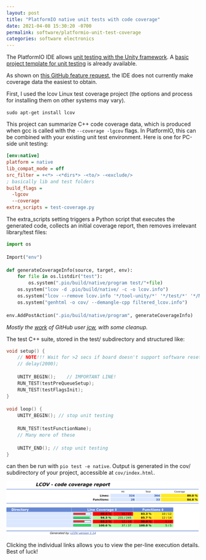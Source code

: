 ```yaml
---
layout: post
title: "PlatformIO native unit tests with code coverage"
date: 2021-04-08 15:30:20 -0700
permalink: software/platformio-unit-test-coverage
categories: software electronics
---
```


The PlatformIO IDE allows [unit testing with the Unity framework](https://docs.platformio.org/en/latest/plus/unit-testing.html). A [basic project template for unit testing](https://github.com/thingforward/unit-testing-with-platformio) is already available.

As shown on [this GitHub feature request](https://github.com/platformio/platformio-core/issues/882), the IDE does not currently make coverage data the easiest to obtain.

First, I used the lcov Linux test coverage project (the options and process for installing them on other systems may vary).

`sudo apt-get install lcov`

This project can summarize C++ code coverage data, which is produced when gcc is called with the `--coverage -lgcov` flags. In PlatformIO, this can be combined with your existing unit test environment. Here is one for PC-side unit testing:

```ini
[env:native]
platform = native
lib_compat_mode = off
src_filter = +<*> -<*dirs*> -<to/> -<exclude/>
; basically lib and test folders
build_flags =
  -lgcov
  --coverage
extra_scripts = test-coverage.py
```

The extra_scripts setting triggers a Python script that executes the generated code, collects an initial coverage report, then removes irrelevant library/test files:

```python
import os

Import("env")

def generateCoverageInfo(source, target, env):
    for file in os.listdir("test"):
        os.system(".pio/build/native/program test/"+file)
    os.system("lcov -d .pio/build/native/ -c -o lcov.info")
    os.system("lcov --remove lcov.info '*/tool-unity/*' '*/test/*' '*/MockArduino/*' -o filtered_lcov.info")
    os.system("genhtml -o cov/ --demangle-cpp filtered_lcov.info")

env.AddPostAction(".pio/build/native/program", generateCoverageInfo)
```
*Mostly the [work](https://github.com/platformio/platformio-core/issues/882#issuecomment-682558855) of GitHub user [jcw](https://github.com/jcw), with some cleanup.*

The test C++ suite, stored in the test/ subdirectory and structured like:

```cpp
void setup() {
    // NOTE!!! Wait for >2 secs if board doesn't support software reset via Serial.DTR/RTS
    // delay(2000);

    UNITY_BEGIN();    // IMPORTANT LINE!
    RUN_TEST(testPreQueueSetup);
    RUN_TEST(testFlagsInit);
}

void loop() {
    UNITY_BEGIN(); // stop unit testing

    RUN_TEST(testFunctionName);
    // Many more of these

    UNITY_END(); // stop unit testing
}
```

can then be run with `pio test -e native`. Output is generated in the cov/ subdirectory of your project, accessible at `cov/index.html`.

<img alt="Browser view of genhtml report based on lcov output for unit test" src="/assets/lcov-screenshot.png">

Clicking the individual links allows you to view the per-line execution details. Best of luck!

